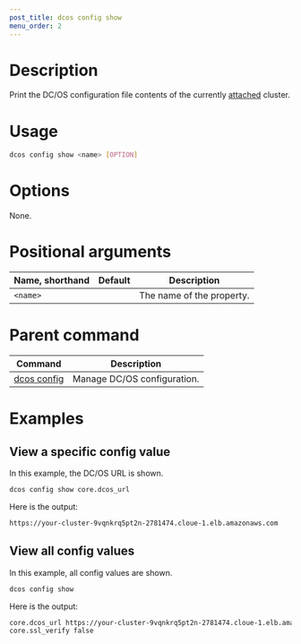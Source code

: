```yaml
---
post_title: dcos config show
menu_order: 2
---
```


# Description
Print the DC/OS configuration file contents of the currently [attached](/docs/1.11/cli/command-reference/dcos-cluster/dcos-cluster-attach/) cluster.

# Usage

```bash
dcos config show <name> [OPTION]
```

# Options

None.

# Positional arguments

| Name, shorthand | Default | Description |
|---------|-------------|-------------|
| `<name>`   |             |  The name of the property. |

# Parent command

| Command | Description |
|---------|-------------|
| [dcos config](/docs/1.11/cli/command-reference/dcos-config/) |  Manage DC/OS configuration. |

# Examples

## View a specific config value

In this example, the DC/OS URL is shown.

```bash
dcos config show core.dcos_url
```

Here is the output:

```bash
https://your-cluster-9vqnkrq5pt2n-2781474.cloue-1.elb.amazonaws.com
```

## View all config values

In this example, all config values are shown.

```bash
dcos config show
```

Here is the output:

```bash
core.dcos_url https://your-cluster-9vqnkrq5pt2n-2781474.cloue-1.elb.amazonaws.com
core.ssl_verify false
```

